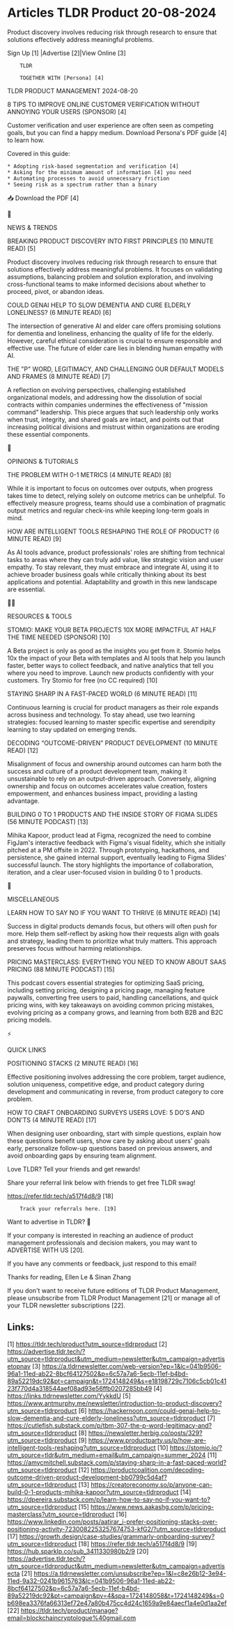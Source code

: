 # Articles TLDR Product 20-08-2024

Product discovery involves reducing risk through research to ensure
that solutions effectively address meaningful problems.  

 Sign Up [1] |Advertise [2]|View Online [3] 

		TLDR

		TOGETHER WITH [Persona] [4]

TLDR PRODUCT MANAGEMENT 2024-08-20

 8 TIPS TO IMPROVE ONLINE CUSTOMER VERIFICATION WITHOUT ANNOYING YOUR
USERS (SPONSOR) [4] 

 Customer verification and user experience are often seen as competing
goals, but you can find a happy medium. Download Persona's PDF guide
[4] to learn how.

Covered in this guide:

 	* Adopting risk-based segmentation and verification [4]
 	* Asking for the minimum amount of information [4] you need
 	* Automating processes to avoid unnecessary friction
 	* Seeing risk as a spectrum rather than a binary

📥 Download the PDF [4]

📱 

NEWS & TRENDS

 BREAKING PRODUCT DISCOVERY INTO FIRST PRINCIPLES (10 MINUTE READ) [5]


 Product discovery involves reducing risk through research to ensure
that solutions effectively address meaningful problems. It focuses on
validating assumptions, balancing problem and solution exploration,
and involving cross-functional teams to make informed decisions about
whether to proceed, pivot, or abandon ideas. 

 COULD GENAI HELP TO SLOW DEMENTIA AND CURE ELDERLY LONELINESS? (6
MINUTE READ) [6] 

 The intersection of generative AI and elder care offers promising
solutions for dementia and loneliness, enhancing the quality of life
for the elderly. However, careful ethical consideration is crucial to
ensure responsible and effective use. The future of elder care lies in
blending human empathy with AI. 

 THE "P" WORD, LEGITIMACY, AND CHALLENGING OUR DEFAULT MODELS AND
FRAMES (8 MINUTE READ) [7] 

 A reflection on evolving perspectives, challenging established
organizational models, and addressing how the dissolution of social
contracts within companies undermines the effectiveness of "mission
command" leadership. This piece argues that such leadership only works
when trust, integrity, and shared goals are intact, and points out
that increasing political divisions and mistrust within organizations
are eroding these essential components. 

🚀 

OPINIONS & TUTORIALS

 THE PROBLEM WITH 0-1 METRICS (4 MINUTE READ) [8] 

 While it is important to focus on outcomes over outputs, when
progress takes time to detect, relying solely on outcome metrics can
be unhelpful. To effectively measure progress, teams should use a
combination of pragmatic output metrics and regular check-ins while
keeping long-term goals in mind. 

 HOW ARE INTELLIGENT TOOLS RESHAPING THE ROLE OF PRODUCT? (6 MINUTE
READ) [9] 

 As AI tools advance, product professionals' roles are shifting from
technical tasks to areas where they can truly add value, like
strategic vision and user empathy. To stay relevant, they must embrace
and integrate AI, using it to achieve broader business goals while
critically thinking about its best applications and potential.
Adaptability and growth in this new landscape are essential. 

🧑‍💻 

RESOURCES & TOOLS

 STOMIO: MAKE YOUR BETA PROJECTS 10X MORE IMPACTFUL AT HALF THE TIME
NEEDED (SPONSOR) [10] 

 A Beta project is only as good as the insights you get from it.
Stomio helps 10x the impact of your Beta with templates and AI tools
that help you launch faster, better ways to collect feedback, and
native analytics that tell you where you need to improve. Launch new
products confidently with your customers. Try Stomio for free (no CC
required) [10] 

 STAYING SHARP IN A FAST-PACED WORLD (6 MINUTE READ) [11] 

 Continuous learning is crucial for product managers as their role
expands across business and technology. To stay ahead, use two
learning strategies: focused learning to master specific expertise and
serendipity learning to stay updated on emerging trends. 

 DECODING “OUTCOME-DRIVEN” PRODUCT DEVELOPMENT (10 MINUTE READ)
[12] 

 Misalignment of focus and ownership around outcomes can harm both the
success and culture of a product development team, making it
unsustainable to rely on an output-driven approach. Conversely,
aligning ownership and focus on outcomes accelerates value creation,
fosters empowerment, and enhances business impact, providing a lasting
advantage. 

 BUILDING 0 TO 1 PRODUCTS AND THE INSIDE STORY OF FIGMA SLIDES (56
MINUTE PODCAST) [13] 

 Mihika Kapoor, product lead at Figma, recognized the need to combine
FigJam's interactive feedback with Figma's visual fidelity, which she
initially pitched at a PM offsite in 2022. Through prototyping,
hackathons, and persistence, she gained internal support, eventually
leading to Figma Slides' successful launch. The story highlights the
importance of collaboration, iteration, and a clear user-focused
vision in building 0 to 1 products. 

🎁 

MISCELLANEOUS

 LEARN HOW TO SAY NO IF YOU WANT TO THRIVE (6 MINUTE READ) [14] 

 Success in digital products demands focus, but others will often push
for more. Help them self-reflect by asking how their requests align
with goals and strategy, leading them to prioritize what truly
matters. This approach preserves focus without harming relationships. 

 PRICING MASTERCLASS: EVERYTHING YOU NEED TO KNOW ABOUT SAAS PRICING
(88 MINUTE PODCAST) [15] 

 This podcast covers essential strategies for optimizing SaaS pricing,
including setting pricing, designing a pricing page, managing feature
paywalls, converting free users to paid, handling cancellations, and
quick pricing wins, with key takeaways on avoiding common pricing
mistakes, evolving pricing as a company grows, and learning from both
B2B and B2C pricing models. 

⚡ 

QUICK LINKS

 POSITIONING STACKS (2 MINUTE READ) [16] 

 Effective positioning involves addressing the core problem, target
audience, solution uniqueness, competitive edge, and product category
during development and communicating in reverse, from product category
to core problem. 

 HOW TO CRAFT ONBOARDING SURVEYS USERS LOVE: 5 DO'S AND DON'TS (4
MINUTE READ) [17] 

 When designing user onboarding, start with simple questions, explain
how these questions benefit users, show care by asking about users'
goals early, personalize follow-up questions based on previous
answers, and avoid onboarding gaps by ensuring team alignment. 

Love TLDR? Tell your friends and get rewards!

 Share your referral link below with friends to get free TLDR swag! 

 https://refer.tldr.tech/a517f4d8/9 [18] 

		Track your referrals here. [19]

Want to advertise in TLDR? 📰

 If your company is interested in reaching an audience of product
management professionals and decision makers, you may want to
ADVERTISE WITH US [20]. 

 If you have any comments or feedback, just respond to this email! 

Thanks for reading, 
Ellen Le & Sinan Zhang 

If you don't want to receive future editions of TLDR Product
Management, please unsubscribe from TLDR Product Management [21] or
manage all of your TLDR newsletter subscriptions [22]. 

 

Links:
------
[1] https://tldr.tech/product?utm_source=tldrproduct
[2] https://advertise.tldr.tech/?utm_source=tldrproduct&utm_medium=newsletter&utm_campaign=advertisetopnav
[3] https://a.tldrnewsletter.com/web-version?ep=1&lc=041b9506-96a1-11ed-ab22-8bcf64127502&p=6c57a7a6-5ecb-11ef-b4bd-89a52219dc92&pt=campaign&t=1724148249&s=e18198729c7106c5cb01c4123f770d4a318544aef08ad93e56ffb0207285bb49
[4] https://links.tldrnewsletter.com/YykkdU
[5] https://www.antmurphy.me/newsletter/introduction-to-product-discovery?utm_source=tldrproduct
[6] https://hackernoon.com/could-genai-help-to-slow-dementia-and-cure-elderly-loneliness?utm_source=tldrproduct
[7] https://cutlefish.substack.com/p/tbm-307-the-p-word-legitimacy-and?utm_source=tldrproduct
[8] https://newsletter.herbig.co/posts/329?utm_source=tldrproduct
[9] https://www.productparty.us/p/how-are-intelligent-tools-reshaping?utm_source=tldrproduct
[10] https://stomio.io/?utm_source=tldr&utm_medium=email&utm_campaign=summer_2024
[11] https://amycmitchell.substack.com/p/staying-sharp-in-a-fast-paced-world?utm_source=tldrproduct
[12] https://productcoalition.com/decoding-outcome-driven-product-development-bb0799c5d4af?utm_source=tldrproduct
[13] https://creatoreconomy.so/p/anyone-can-build-0-1-products-mihika-kapoor?utm_source=tldrproduct
[14] https://dpereira.substack.com/p/learn-how-to-say-no-if-you-want-to?utm_source=tldrproduct
[15] https://www.news.aakashg.com/p/pricing-masterclass?utm_source=tldrproduct
[16] https://www.linkedin.com/posts/aatirar_i-prefer-positioning-stacks-over-positioning-activity-7230082253257674753-kfG2/?utm_source=tldrproduct
[17] https://growth.design/case-studies/grammarly-onboarding-survey?utm_source=tldrproduct
[18] https://refer.tldr.tech/a517f4d8/9
[19] https://hub.sparklp.co/sub_3411330980b2/9
[20] https://advertise.tldr.tech/?utm_source=tldrproduct&utm_medium=newsletter&utm_campaign=advertisecta
[21] https://a.tldrnewsletter.com/unsubscribe?ep=1&l=c8e26b12-3e94-11ed-9a32-0241b9615763&lc=041b9506-96a1-11ed-ab22-8bcf64127502&p=6c57a7a6-5ecb-11ef-b4bd-89a52219dc92&pt=campaign&pv=4&spa=1724148058&t=1724148249&s=0b698ea3376fa66313ef72e47a80b475cc4d24c1659a9e84aecf1a4e0d1aa2ef
[22] https://tldr.tech/product/manage?email=blockchaincryptologue%40gmail.com
